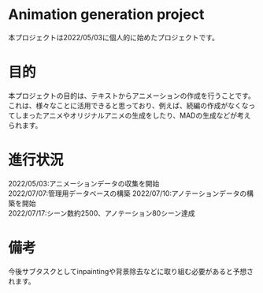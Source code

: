 # Animation generation project
本プロジェクトは2022/05/03に個人的に始めたプロジェクトです。
# 目的
本プロジェクトの目的は、テキストからアニメーションの作成を行うことです。
これは、様々なことに活用できると思っており、例えば、続編の作成がなくなってしまったアニメやオリジナルアニメの生成をしたり、MADの生成などが考えられます。



# 進行状況
2022/05/03:アニメーションデータの収集を開始\
2022/07/07:管理用データベースの構築
2022/07/10:アノテーションデータの構築を開始\
2022/07/17:シーン数約2500、アノテーション80シーン達成
# 備考
今後サブタスクとしてinpaintingや背景除去などに取り組む必要があると予想されます。
